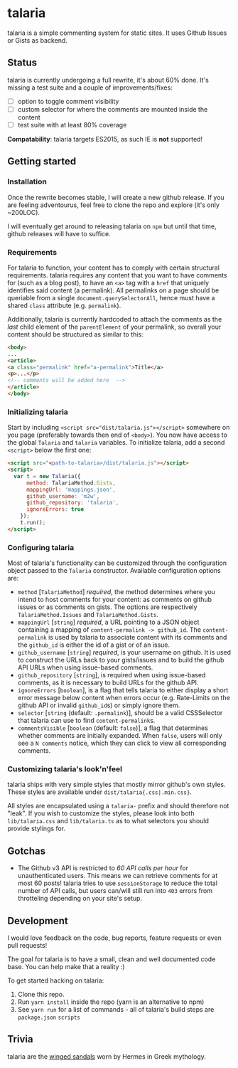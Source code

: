 # talaria

talaria is a simple commenting system for static sites. It uses Github Issues or Gists as backend.

## Status

talaria is currently undergoing a full rewrite, it's about 60% done. It's missing a test suite and a couple of improvements/fixes:

- [ ] option to toggle comment visibility
- [ ] custom selector for where the comments are mounted inside the content
- [ ] test suite with at least 80% coverage

**Compatability**: talaria targets ES2015, as such IE is **not** supported!

## Getting started

### Installation

Once the rewrite becomes stable, I will create a new github release. If you are feeling adventourus, feel free to clone the repo and explore (it's only ~200LOC).

I will eventually get around to releasing talaria on `npm` but until that time, github releases will have to suffice.

### Requirements

For talaria to function, your content has to comply with certain structural requirements. talaria requires any content that you want to have comments for (such as a blog post), to have an `<a>` tag with a `href` that uniquely identifies said content (a permalink). All permalinks on a page should be queriable from a single `document.querySelectorAll`, hence must have a shared `class` attribute (e.g. `permalink`).

Additionally, talaria is currently hardcoded to attach the comments as the *last* child element of the `parentElement` of your permalink, so overall your content should be structured as similar to this:

```html
<body>
...
<article>
<a class="permalink" href="a-permalink">Title</a>
<p>...</p>
<!-- comments will be added here  -->
</article>
</body>
```

### Initializing talaria

Start by including `<script src="dist/talaria.js"></script>` somewhere on you page (preferably towards then end of `<body>`).
You now have access to the global `Talaria` and `talaria` variables. To initialize talaria, add a second `<script>` below the first one:

```html
<script src="<path-to-talaria>/dist/talaria.js"></script>
<script>
  var t = new Talaria({
      method: TalariaMethod.Gists,
      mappingUrl: 'mappings.json',
      github_username: 'm2w',
      github_repository: 'talaria',
      ignoreErrors: true
    });
    t.run();
</script>
```

### Configuring talaria

Most of talaria's functionality can be customized through the configuration object passed to the `Talaria` constructor. Available configuration options are:

- `method` [`TalariaMethod`] *required*, the method determines where you intend to host comments for your content: as comments on github issues or as comments on gists. The options are respectively `TalariaMethod.Issues` and `TalariaMethod.Gists`.
- `mappingUrl` [`string`] *required*, a URL pointing to a JSON object containing a mapping of `content-permalink -> github_id`. The `content-permalink` is used by talaria to associate content with its comments and the `github_id` is either the id of a gist or of an issue.
- `github_username` [`string`] *required*, is your username on github. It is used to construct the URLs back to your gists/issues and to build the github API URLs when using issue-based comments.
- `github_repository` [`string`], is required when using issue-based comments, as it is necessary to build URLs for the github API.
- `ignoreErrors` [`boolean`], is a flag that tells talaria to either display a short error message below content when errors occur (e.g. Rate-Limits on the github API or invalid `github_id`s) or simply ignore them.
- `selector` [`string` (default: `.permalink`)], should be a valid CSSSelector that talaria can use to find `content-permalink`s.
- `commentsVisible` [`boolean` (default: `false`)], a flag that determines whether comments are initially expanded. When `false`, users will only see a `N comments` notice, which they can click to view all corresponding comments.

### Customizing talaria's look'n'feel

talaria ships with very simple styles that mostly mirror github's own styles. These styles are available under `dist/talaria{.css|.min.css}`.

All styles are encapsulated using a `talaria-` prefix and should therefore not "leak". If you wish to customize the styles, please look into both `lib/talaria.css` and `lib/talaria.ts` as to what selectors you should provide stylings for.

## Gotchas

* The Github v3 API is restricted to *60 API calls per hour* for unauthenticated users. This means we can retrieve comments for at most 60 posts! talaria tries to use `sessionStorage` to reduce the total number of API calls, but users can/will still run into `403` errors from throtteling depending on your site's setup.

## Development

I would love feedback on the code, bug reports, feature requests or even pull requests!

The goal for talaria is to have a small, clean and well documented code base. You can help make that a reality :)

To get started hacking on talaria:

1. Clone this repo.
2. Run `yarn install` inside the repo (yarn is an alternative to npm)
3. See `yarn run` for a list of commands - all of talaria's build steps are `package.json` `scripts`

## Trivia

talaria are the [winged sandals](http://en.wikipedia.org/wiki/Talaria) worn by Hermes in Greek mythology.

